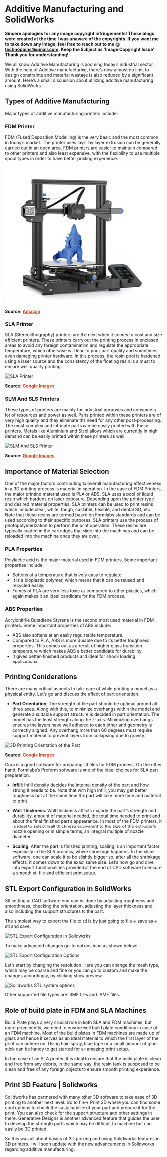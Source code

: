 # Additive Manufacturing and SolidWorks


**Sincere apologies for any image copyright infringements! These blogs were created at the time I was unaware of the copyrights. If you want me to take down any image, feel free to reach out to me @ technopains@gmail.com. Keep the Subject as 'Image Copyright Issue' Thank you for understanding!**

We all know Additive Manufacturing is booming today’s industrial sector. With the help of Additive manufacturing, there’s now almost no limit to design constraints and material wastage is also reduced by a significant amount. Here’s a small discussion about utilizing additive manufacturing using SolidWorks.

## Types of Additive Manufacturing

Major types of additive manufacturing printers include:

### FDM Printer

FDM (Fused Deposition Modelling) is the very basic and the most common in today’s market. The printer uses layer by layer extrusion can be generally carried out in an open area. FDM printers are easier to maintain compared to other printers and also least expensive, with the flexibility to use multiple spool types in order to have better printing experience.

![FDM Printer](/mechanical/assets/additive-manufacturing-and-solidworks.png)
<p><strong>Source: <a style="color: #BF4925;" href="https://www.amazon.in/Creality-3D-Ender-V2-Motherboard/dp/B087LZKC96/ref=asc_df_B087LZKC96/?tag=googleshopdes-21&linkCode=df0&hvadid=397008383227&hvpos=&hvnetw=g&hvrand=5848838857692422575&hvpone=&hvptwo=&hvqmt=&hvdev=c&hvdvcmdl=&hvlocint=&hvlocphy=9061646&hvtargid=pla-1123652573192&psc=1&ext_vrnc=hi">Amazon</a></strong></p>

### SLA Printer

SLA (Stereolithography) printers are the next when it comes to cost and size efficient printers. These printers carry out the printing process in enclosed areas to avoid any foreign contamination and regulate the appropriate temperature, which otherwise will lead to poor part quality and sometimes even damaging printer hardware. In this process, the resin pool is hardened using a laser source and the consistency of the floating resin is a must to ensure well quality printing.

![SLA Printer](https://5.imimg.com/data5/XX/VR/MY-11054848/form-2-sla-3d-printer-image-500x500.jpg)
<p><strong>Source: <a style="color: #BF4925;" href="https://www.amazon.in/Creality-3D-Ender-V2-Motherboard/dp/B087LZKC96/ref=asc_df_B087LZKC96/?tag=googleshopdes-21&linkCode=df0&hvadid=397008383227&hvpos=&hvnetw=g&hvrand=5848838857692422575&hvpone=&hvptwo=&hvqmt=&hvdev=c&hvdvcmdl=&hvlocint=&hvlocphy=9061646&hvtargid=pla-1123652573192&psc=1&ext_vrnc=hi">Google Images</a></strong></p>

### SLM And SLS Printers

These types of printers are mainly for industrial purposes and consume a lot of resources and power as well. Parts printed within these printers are of very high quality and they eliminate the need for any other post-processing. The most complex and intricate parts can be easily printed with these printers. Metals like Aluminium and Steel alloys which are currently in high demand can be easily printed within these printers as well.

![SLM And SLS Printer](https://www.slm-solutions.com/fileadmin/new-home/images/service1.png)
<p><strong>Source: <a style="color: #BF4925;" href="https://www.slm-solutions.com/fileadmin/new-home/images/service1.png">Google Images</a></strong></p>

## Importance of Material Selection

One of the major factors contributing to overall manufacturing effectiveness in a 3D printing process is material in operation. In the case of FDM Printers, the major printing material used is PLA or ABS. SLA uses a pool of liquid resin which hardens on laser exposure. Depending upon the printer type and desired material properties, SLA printers can be used to print resins which include clear, white, tough, castable, flexible, and dental SG, etc. Note that these resins are termed based on Formlabs standards and can be used according to their specific purposes. SLA printers use the process of photopolymerization to perform the print operation. These resins are typically loaded in the cartridges that slide into the machines and can be reloaded into the machine once they are over.

### PLA Properties
Polylactic acid is the major material used in FDM printers. Some important properties include:

- Softens at a temperature that is very easy to regulate.
- It is a bioplastic polymer, which means that it can be reused and recycled easily.
- Fumes of PLA are very less toxic as compared to other plastics, which again makes it an ideal candidate for the FDM process.


### ABS Properties
Acrylonitrile Butadiene Styrene is the second most used material in FDM printers. Some important properties of ABS include:

- ABS also softens at an easily regulatable temperature.
- Compared to PLA, ABS is more durable due to its better toughness properties. This comes out as a result of higher glass transition temperature which makes ABS a better candidate for durability.
- It gives better-finished products and ideal for shock loading applications.

## Printing Coniderations

There are many critical aspects to take care of while printing a model as a physical entity. Let’s go and discuss the effect of part orientation.

- **Part Orientation**: The strength of the part should be optimal around all three axes. Along with this, to minimize overhangs within the model and generate a suitable support structure is decided in part orientation. The model has the least strength along the z-axis. Minimizing overhangs ensures the layers have well adhered to each other and geometry is correctly aligned. Any overhang more than 60 degrees must require support material to prevent layers from collapsing due to gravity.

![3D Printing Orientation of the Part](https://i0.wp.com/cdn.shopify.com/s/files/1/0714/6487/articles/overhangs_1200x1200.jpg)
<p><strong>Source: <a style="color: #BF4925;" href="https://i0.wp.com/cdn.shopify.com/s/files/1/0714/6487/articles/overhangs_1200x1200.jpg">Google Images</a></strong></p>

Cura is a good software for preparing stl files for FDM process. On the other hand, Formlabs’s Preform software is one of the ideal choices for SLA part preparation.

- **Infill**: Infill density decides the internal density of the part and how strong it needs to be. Note that with high infill, you may get better toughness but at the same time the part will take more time and material to print.

- **Wall Thickness**: Wall thickness affects majorly the part’s strength and durability, amount of material needed, the total time needed to print and about the final finished part’s appearance. In most of the FDM printers, it is ideal to select wall thickness equivalent to the size of the extruder’s nozzle opening or in simple terms, an integral multiple of nozzle diameter.

- **Scaling**: After the part is finished printing, scaling is an important factor especially in the SLA process, where shrinkage happens. In the slicer software, one can scale it to be slightly bigger so, after all the shrinkage effects, it comes down to the exact same size.
Let’s now go and dive into export functionalities provided at the end of CAD software to ensure a smooth stl file and efficient print setup.

## STL Export Configuration in SolidWorks

Stl setting at CAD software end can be done by adjusting roughness and smoothness, checking the orientation, adjusting the layer thickness and also including the support structures to the part.

The simplest way to export the file to stl is by just going to file-> save as-> stl and save.

![STL Export Configuration in Solidworks](https://technopain.files.wordpress.com/2019/12/part.png)

To make advanced changes go-to options icon as shown below:

![STL Export Configuration Options](https://technopain.files.wordpress.com/2019/12/2019-12-25-1.png)

Let’s start by changing the resolution. Here you can change the mesh type, which may be coarse and fine or you can go to custom and make the changes accordingly, by clicking show preview.

![Solidworks STL system options](https://technopain.files.wordpress.com/2019/12/2019-12-25-1-1.png)

Other supported file types are .3MF files and .AMF files.

## Role of build plate in FDM and SLA Machines

Build Plate plays a very crucial role in both SLA and FDM machines, but more prominently, we need to ensure well build plate conditions in case of an FDM machine. Most of the build plates in FDM machines are made up of glass and hence it serves as an ideal material to which the first layer of the print can adhere on. Using hair-spray, blue tape or a small amount of glue stick can be handy to get started for an amazing print setup.

In the case of an SLA printer, it is ideal to ensure that the build plate is clean and free from any debris, in the same way, the resin tank is supposed to be clean and free of any foreign objects to ensure smooth printing experience.

## Print 3D Feature | Solidworks

Solidworks has partnered with many other 3D software to take ease of 3D printing to another next level. Go to file-> Print 3D where you can find some cool options to check the sustainability of your part and prepare it for the print. You can also check for the support structure and other settings in there. Generative Designs is another advanced feature that guides the user to develop the strength parts which may be difficult to machine but can easily be 3D printed.

So this was all about basics of 3D printing and using Solidworks features in 3D printers. I will soon update with the new advancements in Solidworks regarding additive manufacturing.








